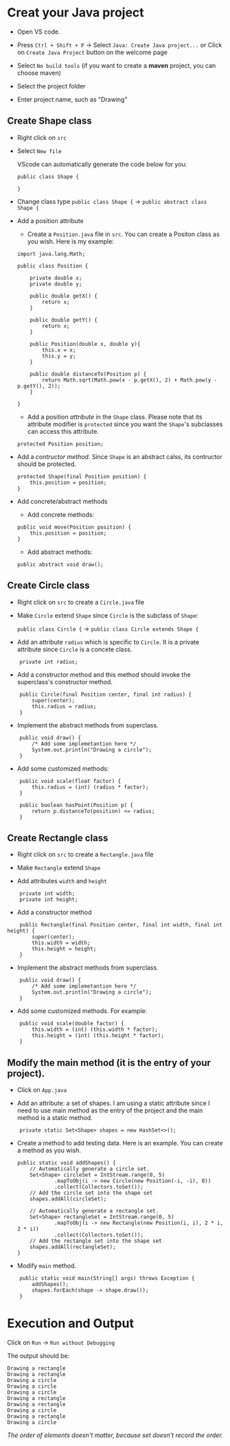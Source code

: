 # Creat your Java project

- Open VS code.

- Press `Ctrl + Shift + P` -> Select `Java: Create Java project...` or Click on `Create Java Project` button on the welcome page

- Select `No build tools` (if you want to create a **maven** project,  you can choose maven)

- Select the project folder

- Enter project name, such as "Drawing"


## Create Shape class

- Right click on `src`
- Select `New file`

    VScode can automatically generate the code below for you:
    ```
    public class Shape {
    
    }
    ```
- Change class type
`public class Shape {` -> `public abstract class Shape {`
- Add a position attribute
    - Create a `Position.java` file in `src`. You can create a Positon class as you wish.
    Here is my example: 
    ``` 
    import java.lang.Math;

    public class Position {

        private double x;
        private double y;

        public double getX() {
            return x;
        }

        public double getY() {
            return x;
        }

        public Position(double x, double y){
            this.x = x;
            this.y = y;
        }

        public double distanceTo(Position p) {
            return Math.sqrt(Math.pow(x - p.getX(), 2) + Math.pow(y - p.getY(), 2));
        }

    }
    ```
    - Add a position *attribute* in the `Shape` class. Please note that its attribute modifier is `protected` since you want the `Shape`'s subclasses can access this attribute.
    ```
    protected Position position;
    ```
- Add a *contructor method*. Since `Shape` is an abstract calss, its contructor should be protected.
    ```
    protected Shape(final Position position) {
        this.position = position;
    }
    ```
- Add concrete/abstract methods
    - Add concrete methods:
    ```
    public void move(Position position) {
        this.position = position;
    }
    ```
    - Add abstract methods:
    ```
    public abstract void draw();
    ```

## Create Circle class

- Right click on `src` to create a `Circle.java` file

- Make `Circle` extend `Shape` since `Circle` is the subclass of `Shape`:

    `public class Circle {` -> `public class Circle extends Shape {`

- Add an attribute `radius` which is specific to `Circle`. It is a private attribute since `Circle` is a concete class.
```
    private int radius;
```

- Add a constructor method and this method should invoke the superclass's constructor method.
```
    public Circle(final Position center, final int radius) {
        super(center); 
        this.radius = radius;
    }
```

- Implement the abstract methods from superclass. 
```
    public void draw() {
        /* Add some implemetantion here */
        System.out.println("Drawing a circle");
    }
```


- Add some customized methods:
```
    public void scale(float factor) {
        this.radius = (int) (radius * factor);
    }

    public boolean hasPoint(Position p) {
        return p.distanceTo(position) <= radius;
    }
```

## Create Rectangle class

- Right click on `src` to create a `Rectangle.java` file

- Make `Rectangle` extend `Shape`

- Add attributes `width` and `height`
```
    private int width;
    private int height;
```

- Add a constructor method
```
    public Rectangle(final Position center, final int width, final int height) {
        super(center);
        this.width = width;
        this.height = height;
    }
```

- Implement the abstract methods from superclass. 
```
    public void draw() {
        /* Add some implemetantion here */
        System.out.println("Drawing a circle");
    }
```

-  Add some customized methods. For example:
```
    public void scale(double factor) {
        this.width = (int) (this.width * factor);
        this.height = (int) (this.height * factor);
    }
```

## Modify the main method (it is the entry of your project). 

- Click on `App.java`

- Add an attribute: a set of shapes. I am using a static attribute since I need to use main method as the entry of the project and the main method is a static method.
```
    private static Set<Shape> shapes = new HashSet<>();
```


- Create a method to add testing data. Here is an example. You can create a method as you wish.
    ```
    public static void addShapes() {
        // Automatically generate a circle set.
        Set<Shape> circleSet = IntStream.range(0, 5)
                .mapToObj(i -> new Circle(new Position(-i, -i), 0))
                .collect(Collectors.toSet());
        // Add the circle set into the shape set
        shapes.addAll(circleSet);

        // Automatically generate a rectangle set.
        Set<Shape> rectangleSet = IntStream.range(0, 5)
                .mapToObj(i -> new Rectangle(new Position(i, i), 2 * i, 2 * i))
                .collect(Collectors.toSet());
        // Add the rectangle set into the shape set
        shapes.addAll(rectangleSet);
    }
    ```

- Modify `main` method.
```
    public static void main(String[] args) throws Exception {
        addShapes();
        shapes.forEach(shape -> shape.draw());
    }
```

# Execution and Output
Click on `Run` -> `Run without Debugging` 

The output should be:
```
Drawing a rectangle
Drawing a rectangle
Drawing a circle   
Drawing a circle   
Drawing a circle   
Drawing a rectangle
Drawing a rectangle
Drawing a circle   
Drawing a rectangle
Drawing a circle  
```

*The order of elements doesn't matter, because set doesn't record the order.*





